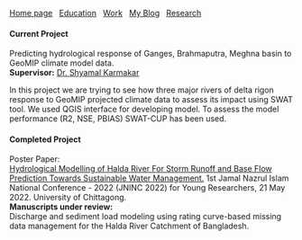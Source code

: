 [Home page](./README.md)&nbsp;&nbsp;&nbsp;[Education](./education.md)&nbsp;&nbsp;&nbsp;[Work](./Work.md)&nbsp;&nbsp;&nbsp;[My Blog](./My_Blog.md)&nbsp;&nbsp;&nbsp;[Research](./research.md)

#### Current Project
Predicting hydrological response of Ganges, Brahmaputra, Meghna basin to GeoMIP climate model data.  
**Supervisor:** [Dr. Shyamal Karmakar](https://www.researchgate.net/profile/Shyamal-Karmakar)  

In this project we are trying to see how three major rivers of delta rigon response to GeoMIP projected climate data to assess its impact using SWAT tool. We used QGIS interface for developing model. To assess the model performance (R2, NSE, PBIAS) SWAT-CUP has been used.  
#### Completed Project 
Poster Paper:  
[Hydrological Modelling of Halda River For Storm Runoff and Base Flow Prediction Towards Sustainable Water Management.](https://dx.doi.org/10.13140/RG.2.2.22918.45122) 1st Jamal Nazrul Islam National Conference - 2022 (JNINC 2022) for Young Researchers, 21 May 2022. University of Chittagong.  
**Manuscripts under review:**  
Discharge and sediment load modeling using rating curve-based missing data management for the Halda River Catchment of Bangladesh.
